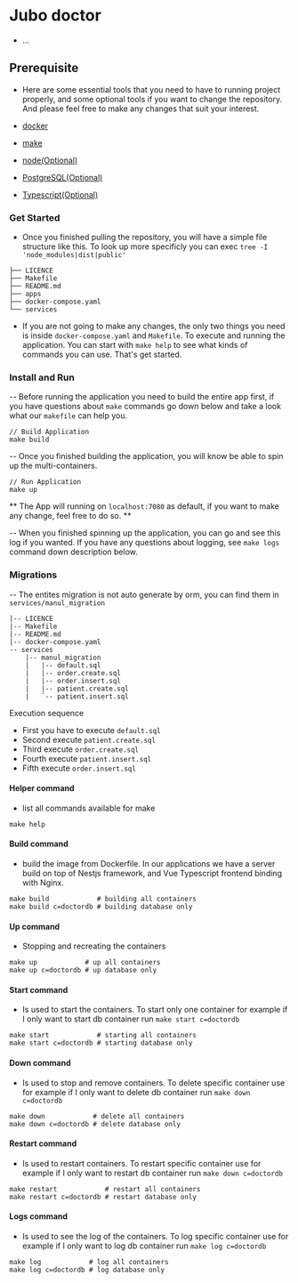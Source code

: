 # Jubo doctor

- ...

## Prerequisite

- Here are some essential tools that you need to have to running project properly, and some optional tools if you want to change the repository.
And please feel free to make any changes that suit your interest.

- [docker](https://www.docker.com/)
- [make](https://www.gnu.org/software/make/)
- [node(Optional)](https://nodejs.org/en/)
- [PostgreSQL(Optional)](https://www.postgresql.org/)
- [Typescript(Optional)](https://www.typescriptlang.org/)


### Get Started

- Once you finished pulling the repository, you will have a simple file structure like this. To look up more specificly you can exec `tree -I 'node_modules|dist|public'`

```text
├── LICENCE
├── Makefile
├── README.md
├── apps
├── docker-compose.yaml
└── services
```

- If you are not going to make any changes, the only two things you need is inside `docker-compose.yaml` and `Makefile`. To execute and running the application.
You can start with `make help` to see what kinds of commands you can use. That's get started.

### Install and Run

-- Before running the application you need to build the entire app first, if you have questions about `make` commands go down below and take a look what our `makefile` can help you.

```shell
// Build Application
make build
```

-- Once you finished building the application, you will know be able to spin up the multi-containers. 

```shell
// Run Application
make up
```

** The App will running on `localhost:7080` as default, if you want to make any change, feel free to do so. **


-- When you finished spinning up the application, you can go and see this log if you wanted. If you have any
questions about logging, see `make logs` command down description below.

### Migrations

-- The entites migration is not auto generate by orm, you can find them in `services/manul_migration`

```text
|-- LICENCE
|-- Makefile
|-- README.md
|-- docker-compose.yaml
-- services
    |-- manul_migration
    |   |-- default.sql
    |   |-- order.create.sql
    |   |-- order.insert.sql
    |   |-- patient.create.sql
    |   `-- patient.insert.sql
```

Execution sequence
- First you have to execute `default.sql`
- Second execute `patient.create.sql`
- Third execute `order.create.sql`
- Fourth execute `patient.insert.sql`
- Fifth execute `order.insert.sql`

#### Helper command

- list all commands available for make

```shell
make help
```

#### Build command

- build the image from Dockerfile. In our applications we have a server build on top of Nestjs framework, and Vue Typescript frontend binding with Nginx.

```shell
make build            # building all containers
make build c=doctordb # building database only
```

#### Up command

- Stopping and recreating the containers

```shell
make up            # up all containers
make up c=doctordb # up database only
```

#### Start command

- Is used to start the containers. To start only one container for example if I only want to start db container run `make start c=doctordb`

```shell
make start            # starting all containers
make start c=doctordb # starting database only
```

#### Down command

- Is used to stop and remove containers. To delete specific container use for example if I only want to delete db container run `make down c=doctordb`

```shell
make down            # delete all containers
make down c=doctordb # delete database only
```

#### Restart command

- Is used to restart containers. To restart specific container use for example if I only want to restart db container run `make down c=doctordb`

```shell
make restart            # restart all containers
make restart c=doctordb # restart database only
```

#### Logs command

- Is used to see the log of the containers. To log specific container use for example if I only want to log db container run `make log c=doctordb`

```shell
make log            # log all containers
make log c=doctordb # log database only
```
